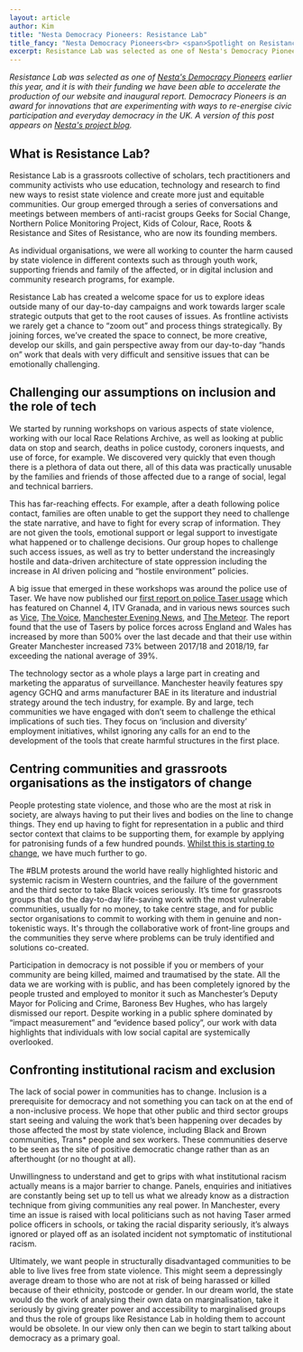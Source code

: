 ```yaml
---
layout: article
author: Kim
title: "Nesta Democracy Pioneers: Resistance Lab"
title_fancy: "Nesta Democracy Pioneers<br> <span>Spotlight on Resistance Lab</span>"
excerpt: Resistance Lab was selected as one of Nesta's Democracy Pioneers earlier this year, and it is with their funding we have been able to accelerate the production of our website and inaugural report. Democracy Pioneers is an award for innovations that are experimenting with ways to re-energise civic participation and everyday democracy in the UK.
---
```


_Resistance Lab was selected as one of [Nesta's Democracy Pioneers](https://www.nesta.org.uk/project/democracy-pioneers/) earlier this year, and it is with their funding we have been able to accelerate the production of our website and inaugural report. Democracy Pioneers is an award for innovations that are experimenting with ways to re-energise civic participation and everyday democracy in the UK. A version of this post appears on [Nesta's project blog](https://www.nesta.org.uk/project-updates/nesta-democracy-pioneers-resistance-lab/)._

## What is Resistance Lab?

Resistance Lab is a grassroots collective of scholars, tech practitioners and community activists who use education, technology and research to find new ways to resist state violence and create more just and equitable communities. Our group emerged through a series of conversations and meetings between members of anti-racist groups Geeks for Social Change, Northern Police Monitoring Project, Kids of Colour, Race, Roots & Resistance and Sites of Resistance, who are now its founding members.

As individual organisations, we were all working to counter the harm caused by state violence in different contexts such as through youth work, supporting friends and family of the affected, or in digital inclusion and community research programs, for example.

Resistance Lab has created a welcome space for us to explore ideas outside many of our day-to-day campaigns and work towards larger scale strategic outputs that get to the root causes of issues. As frontline activists we rarely get a chance to “zoom out” and process things strategically. By joining forces, we’ve created the space to connect, be more creative, develop our skills, and gain perspective away from our day-to-day “hands on” work that deals with very difficult and sensitive issues that can be emotionally challenging.

## Challenging our assumptions on inclusion and the role of tech

We started by running workshops on various aspects of state violence, working with our local Race Relations Archive, as well as looking at public data on stop and search, deaths in police custody, coroners inquests, and use of force, for example. We discovered very quickly that even though there is a plethora of data out there, all of this data was practically unusable by the families and friends of those affected due to a range of social, legal and technical barriers.

This has far-reaching effects. For example, after a death following police contact, families are often unable to get the support they need to challenge the state narrative, and have to fight for every scrap of information. They are not given the tools, emotional support or legal support to investigate what happened or to challenge decisions. Our group hopes to challenge such access issues, as well as try to better understand the increasingly hostile and data-driven architecture of state oppression including the increase in AI driven policing and “hostile environment” policies.

A big issue that emerged in these workshops was around the police use of Taser. We have now published our [first report on police Taser usage](https://resistancelab.network/our-work/taser-report/index.html) which has featured on Channel 4, ITV Granada, and in various news sources such as [Vice](https://www.vice.com/en_uk/article/xg85x4/vast-increase-in-police-taser-use-a-threat-to-life-report-warns), [The Voice](https://www.voice-online.co.uk/news/uk-news/2020/08/02/police-taser-use-poses-a-growing-threat-to-life-says-report/), [Manchester Evening News](https://www.manchestereveningnews.co.uk/news/greater-manchester-news/calls-ban-tasers-use-rises-18682435), and [The Meteor](https://www.themeteor.org/2020/08/01/police-taser-use-increase-poses-growing-threat-to-life-report-warns/). The report found that the use of Tasers by police forces across England and Wales has increased by more than 500% over the last decade and that their use within Greater Manchester increased 73% between 2017/18 and 2018/19, far exceeding the national average of 39%.

The technology sector as a whole plays a large part in creating and marketing the apparatus of surveillance. Manchester heavily features spy agency GCHQ and arms manufacturer BAE in its literature and industrial strategy around the tech industry, for example. By and large, tech communities we have engaged with don’t seem to challenge the ethical implications of such ties. They focus on ‘inclusion and diversity’ employment initiatives, whilst ignoring any calls for an end to the development of the tools that create harmful structures in the first place.

## Centring communities and grassroots organisations as the instigators of change

People protesting state violence, and those who are the most at risk in society, are always having to put their lives and bodies on the line to change things. They end up having to fight for representation in a public and third sector context that claims to be supporting them, for example by applying for patronising funds of a few hundred pounds. [Whilst this is starting to change](https://charitysowhite.org/blog/a-big-step-in-the-right-direction-comic-relief-funding-for-bame-led-organisations), we have much further to go.

The #BLM protests around the world have really highlighted historic and systemic racism in Western countries, and the failure of the government and the third sector to take Black voices seriously. It’s time for grassroots groups that do the day-to-day life-saving work with the most vulnerable communities, usually for no money, to take centre stage, and for public sector organisations to commit to working with them in genuine and non-tokenistic ways. It's through the collaborative work of front-line groups and the communities they serve where problems can be truly identified and solutions co-created.

Participation in democracy is not possible if you or members of your community are being killed, maimed and traumatised by the state. All the data we are working with is public, and has been completely ignored by the people trusted and employed to monitor it such as Manchester’s Deputy Mayor for Policing and Crime, Baroness Bev Hughes, who has largely dismissed our report. Despite working in a public sphere dominated by “impact measurement” and “evidence based policy”, our work with data highlights that individuals with low social capital are systemically overlooked.

## Confronting institutional racism and exclusion

The lack of social power in communities has to change. Inclusion is a prerequisite for democracy and not something you can tack on at the end of a non-inclusive process. We hope that other public and third sector groups start seeing and valuing the work that’s been happening over decades by those affected the most by state violence, including Black and Brown communities, Trans* people and sex workers. These communities deserve to be seen as the site of positive democratic change rather than as an afterthought (or no thought at all).

Unwillingness to understand and get to grips with what institutional racism actually means is a major barrier to change. Panels, enquiries and initiatives are constantly being set up to tell us what we already know as a distraction technique from giving communities any real power. In Manchester, every time an issue is raised with local politicians such as not having Taser armed police officers in schools, or taking the racial disparity seriously, it’s always ignored or played off as an isolated incident not symptomatic of institutional racism.

Ultimately, we want people in structurally disadvantaged communities to be able to live lives free from state violence. This might seem a depressingly average dream to those who are not at risk of being harassed or killed because of their ethnicity, postcode or gender. In our dream world, the state would do the work of analysing their own data on marginalisation, take it seriously by giving greater power and accessibility to marginalised groups and thus the role of groups like Resistance Lab in holding them to account would be obsolete. In our view only then can we begin to start talking about democracy as a primary goal.
